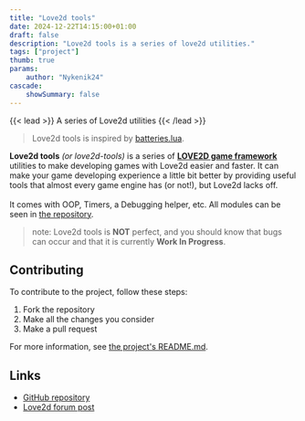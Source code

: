 ```yaml
---
title: "Love2d tools"
date: 2024-12-22T14:15:00+01:00
draft: false
description: "Love2d tools is a series of love2d utilities."
tags: ["project"]
thumb: true
params:
    author: "Nykenik24" 
cascade:
    showSummary: false
---
```


{{< lead >}}
A series of Love2d utilities
{{< /lead >}}

> Love2d tools is inspired by [batteries.lua](https://github.com/1bardesign/batteries/).

**Love2d tools** *(or love2d-tools)* is a series of **[LOVE2D game framework](https://love2d.org)** utilities to make developing games with Love2d easier and faster. It can make your game developing
experience a little bit better by providing useful tools that almost every game engine has (or not!), but Love2d lacks off.\
\
It comes with OOP, Timers, a Debugging helper, etc. All modules can be seen in [the repository](https://github.com/Nykenik24/love2d-tools/blob/main/README.md#made-modules).
> note: Love2d tools is **NOT** perfect, and you should know that bugs can occur and that it is currently **Work In Progress**.

## Contributing
To contribute to the project, follow these steps:
1. Fork the repository
2. Make all the changes you consider
3. Make a pull request

For more information, see [the project's README.md](https://github.com/Nykenik24/love2d-tools/blob/main/README.md#contributing).

## Links
- [GitHub repository](https://github.com/Nykenik24/love2d-tools)
- [Love2d forum post](https://love2d.org/forums/viewtopic.php?t=96218)
